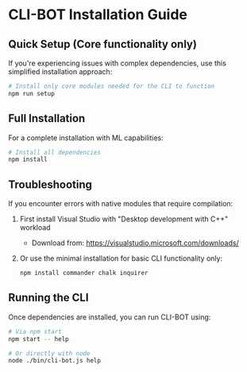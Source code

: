 # CLI-BOT Installation Guide

## Quick Setup (Core functionality only)

If you're experiencing issues with complex dependencies, use this simplified installation approach:

```bash
# Install only core modules needed for the CLI to function
npm run setup
```

## Full Installation

For a complete installation with ML capabilities:

```bash
# Install all dependencies
npm install
```

## Troubleshooting

If you encounter errors with native modules that require compilation:

1. First install Visual Studio with "Desktop development with C++" workload
   - Download from: https://visualstudio.microsoft.com/downloads/

2. Or use the minimal installation for basic CLI functionality only:
   ```bash
   npm install commander chalk inquirer
   ```

## Running the CLI

Once dependencies are installed, you can run CLI-BOT using:

```bash
# Via npm start
npm start -- help

# Or directly with node
node ./bin/cli-bot.js help
```

